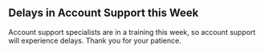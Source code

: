 ## Delays in Account Support this Week

Account support specialists are in a training this week, so account support will
experience delays. Thank you for your patience.
